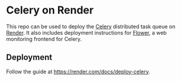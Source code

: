 # Celery on Render

This repo can be used to deploy the [Celery](https://github.com/celery/celery) distributed task queue on [Render](https://render.com). It also includes deployment instructions for [Flower](https://github.com/mher/flower), a web monitoring frontend for Celery.


## Deployment

Follow the guide at https://render.com/docs/deploy-celery.